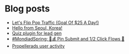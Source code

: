 # Blog posts
<!-- BLOG-POST-LIST:START -->
- [Let&#39;s Flip Pop Traffic &lpar;Goal Of $25 A Day!&rpar;](https://afflift.com/f/threads/lets-flip-pop-traffic-goal-of-25-a-day.10597/)
- [Hello from Seoul, Korea!](https://afflift.com/f/threads/hello-from-seoul-korea.10605/)
- [Quiz plugin for lead gen](https://afflift.com/f/threads/quiz-plugin-for-lead-gen.8886/)
- [#MondiadSpring: 💸💰 Pin Submit and 1/2 Click Flows 🚀](https://afflift.com/f/threads/mondiadspring-%F0%9F%92%B8%F0%9F%92%B0-pin-submit-and-1-2-click-flows-%F0%9F%9A%80.10455/)
- [Propellerads user activity](https://afflift.com/f/threads/propellerads-user-activity.10581/)
<!-- BLOG-POST-LIST:END -->

